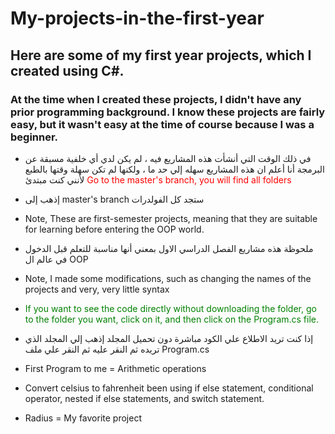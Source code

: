 # My-projects-in-the-first-year
## Here are some of my first year projects, which I created using C#.
### At the time when I created these projects, I didn't have any prior programming background. I know these projects are fairly easy, but it wasn't easy at the time of course because I was a beginner.
- في ذلك الوقت التي أنشأت هذه المشاريع فيه ،  لم يكن لدي أي خلفية مسبقة عن البرمجة أنا أعلم ان هذه المشاريع سهله إلي حد ما ، ولكنها لم تكن سهلة وقتها بالطبع لأنني كنت مبتدئ
<span style="color:red"> Go to the master's branch, you will find all folders
</span>

- إذهب إلى master's branch ستجد كل الفولدرات

- Note, These are first-semester projects, meaning that they are suitable for learning before entering the OOP world.
- ملحوظة هذه مشاريع الفصل الدراسي الاول بمعني أنها مناسبة للتعلم قبل الدخول في عالم ال OOP

- Note, I made some modifications, such as changing the names of the projects and very, very little syntax
- <span style="color:green">If you want to see the code directly without downloading the folder, go to the folder you want, click on it, and then click on the Program.cs file.</span>
- إذا كنت تريد الاطلاع علي الكود مباشرة دون تحميل المجلد إذهب إلي المجلد الذي تريده ثم النقر عليه ثم النقر علي ملف Program.cs 

- First Program to me = Arithmetic operations
- Convert celsius to fahrenheit been using if else statement, conditional operator, nested if else statements, and switch statement.
- Radius = My favorite project
